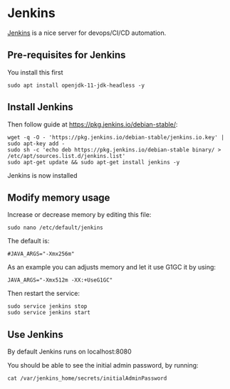 # Jenkins

 [Jenkins](https://www.jenkins.io/) is a nice server for devops/CI/CD automation.

## Pre-requisites for Jenkins

You install this first

    sudo apt install openjdk-11-jdk-headless -y

## Install Jenkins

Then follow guide at <https://pkg.jenkins.io/debian-stable/>:

    wget -q -O - 'https://pkg.jenkins.io/debian-stable/jenkins.io.key' | sudo apt-key add - 
    sudo sh -c 'echo deb https://pkg.jenkins.io/debian-stable binary/ > /etc/apt/sources.list.d/jenkins.list'
    sudo apt-get update && sudo apt-get install jenkins -y

Jenkins is now installed

## Modify memory usage

Increase or decrease memory by editing this file:

    sudo nano /etc/default/jenkins

The default is:

    #JAVA_ARGS="-Xmx256m"

As an example you can adjusts memory and let it use G1GC it by using:

    JAVA_ARGS="-Xmx512m -XX:+UseG1GC"

Then restart the service:

    sudo service jenkins stop
    sudo service jenkins start

## Use Jenkins

By default Jenkins runs on localhost:8080

You should be able to see the initial admin password, by running:

    cat /var/jenkins_home/secrets/initialAdminPassword
